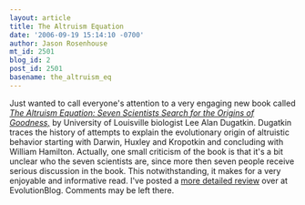 ```yaml
---
layout: article
title: The Altruism Equation
date: '2006-09-19 15:14:10 -0700'
author: Jason Rosenhouse
mt_id: 2501
blog_id: 2
post_id: 2501
basename: the_altruism_eq
---
```

Just wanted to call everyone's attention to a very engaging new book called <a href="http://www.amazon.com/Altruism-Equation-Scientists-Origins-Goodness/dp/0691125902/sr=1-2/qid=1158692099/ref=pd_bbs_2/104-8955047-1217561?ie=UTF8&s=books"><i>The Altruism Equation: Seven Scientists Search for the Origins of Goodness,</i></a> by University of Louisville biologist Lee Alan Dugatkin.  Dugatkin traces the history of attempts to explain the evolutionary origin of altruistic behavior starting with Darwin, Huxley and Kropotkin and concluding with William Hamilton.  Actually, one small criticism of the book is that it's a bit unclear who the seven scientists are, since more then seven people receive serious discussion in the book.  This notwithstanding, it makes for a very enjoyable and informative read.  I've posted a <a href="http://scienceblogs.com/evolutionblog/2006/09/the_altruism_equation.php">more detailed review</a> over at EvolutionBlog.  Comments may be left there.
